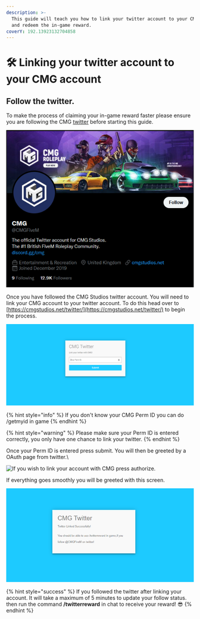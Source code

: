 ```yaml
---
description: >-
  This guide will teach you how to link your twitter account to your CMG account
  and redeem the in-game reward.
coverY: 192.13923132704858
---
```


# 🛠 Linking your twitter account to your CMG account

## Follow the twitter.

To make the process of claiming your in-game reward faster please ensure you are following the CMG [twitter](https://twitter.com/cmgfivem) before starting this guide.

![](<.gitbook/assets/image (99).png>)

Once you have followed the CMG Studios twitter account. You will need to link your CMG account to your twitter account. To do this head over to [https://cmgstudios.net/twitter/](https://cmgstudios.net/twitter/) to begin the process.

![Once at this screen you will need to enter your CMG Perm ID.](<.gitbook/assets/image (82).png>)

{% hint style="info" %}
If you don't know your CMG Perm ID you can do /getmyid in game
{% endhint %}

{% hint style="warning" %}
Please make sure your Perm ID is entered correctly, you only have one chance to link your twitter.
{% endhint %}

Once your Perm ID is entered press submit. You will then be greeted by a OAuth page from twitter.\


![If you wish to link your account with CMG press authorize.](https://2629606066-files.gitbook.io/\~/files/v0/b/gitbook-legacy-files/o/assets%2F-MbrkwLqjiQGjL9aaRzQ%2F-Mbrlwr3frfSxa8wPG96%2F-MbrneEFZwl5HRRaRCta%2Fimage.png?alt=media\&token=d03d2749-3f05-43a8-a44a-73f87ef7fb74)

If everything goes smoothly you will be greeted with this screen.

![If you do not get this screen please ask for help in our discord.](<.gitbook/assets/image (48).png>)

{% hint style="success" %}
If you followed the twitter after linking your account. It will take a maximum of 5 minutes to update your follow status. then run the command **/twitterreward** in chat to receive your reward! :sunglasses:
{% endhint %}



